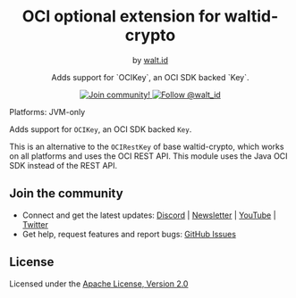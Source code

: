 <div align="center">
 <h1>OCI optional extension for waltid-crypto</h1>
 <span>by </span><a href="https://walt.id">walt.id</a>
  <p>Adds support for `OCIKey`, an OCI SDK backed `Key`.</b><p>

<a href="https://walt.id/community">
<img src="https://img.shields.io/badge/Join-The Community-blue.svg?style=flat" alt="Join community!" />
</a>
<a href="https://twitter.com/intent/follow?screen_name=walt_id">
<img src="https://img.shields.io/twitter/follow/walt_id.svg?label=Follow%20@walt_id" alt="Follow @walt_id" />
</a>
</div>

Platforms: JVM-only

Adds support for `OCIKey`, an OCI SDK backed `Key`.

This is an alternative to the `OCIRestKey` of base waltid-crypto, which works on all platforms and uses the OCI REST API.
This module uses the Java OCI SDK instead of the REST API.

## Join the community

* Connect and get the latest updates: [Discord](https://discord.gg/AW8AgqJthZ) | [Newsletter](https://walt.id/newsletter) | [YouTube](https://www.youtube.com/channel/UCXfOzrv3PIvmur_CmwwmdLA) | [Twitter](https://mobile.twitter.com/walt_id)
* Get help, request features and report bugs: [GitHub Issues ](https://github.com/walt-id/waltid-identity/issues)


## License

Licensed under the [Apache License, Version 2.0](https://github.com/walt-id/waltid-mdoc/blob/master/LICENSE)